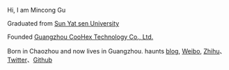 Hi, I am Mincong Gu 

Graduated from [Sun Yat sen University](https://www.sysu.edu.cn/)

Founded [Guangzhou CooHex Technology Co., Ltd.](http://coohex.com)

Born in Chaozhou and now lives in Guangzhou.  haunts [blog](http://gumcstronger.github.io), [Weibo](https://weibo.com/gumincong), [Zhihu](https://www.zhihu.com/people/gumincong)、[Twitter](https://twitter.com/gumcstronger/)、[Github](https://github.com/gumcstronger)
